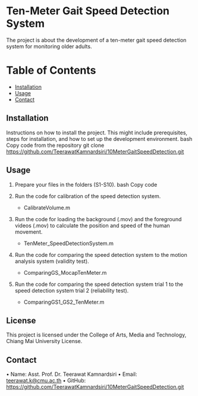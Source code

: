 # Ten-Meter Gait Speed Detection System
The project is about the development of a ten-meter gait speed detection system for monitoring older adults.

# Table of Contents
* [Installation](#Installation)
* [Usage](#Usage)
* [Contact](#Usage)
  
## Installation
Instructions on how to install the project. This might include prerequisites, steps for installation, and how to set up the development environment.
bash
Copy code from the repository
git clone https://github.com/TeerawatKamnardsiri/10MeterGaitSpeedDetection.git


## Usage

1. Prepare your files in the folders (S1-S10).
   bash
   Copy code 
2. Run the code for calibration of the speed detection system.

   * CalibrateVolume.m

4. Run the code for loading the background (.mov) and the foreground videos (.mov) to calculate the position and speed of the human movement.

   * TenMeter_SpeedDetectionSystem.m

6. Run the code for comparing the speed detection system to the motion analysis system (validity test).

   * ComparingGS_MocapTenMeter.m

8. Run the code for comparing the speed detection system trial 1 to the speed detection system trial 2 (reliability test).

   * ComparingGS1_GS2_TenMeter.m

## License
This project is licensed under the College of Arts, Media and Technology, Chiang Mai University License.

## Contact
•	Name: Asst. Prof. Dr. Teerawat Kamnardsiri
•	Email: teerawat.k@cmu.ac.th
•	GitHub: https://github.com/TeerawatKamnardsiri/10MeterGaitSpeedDetection.git
